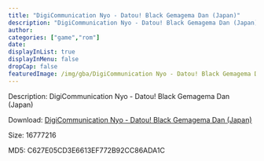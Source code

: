```yaml
---
title: "DigiCommunication Nyo - Datou! Black Gemagema Dan (Japan)"
description: "DigiCommunication Nyo - Datou! Black Gemagema Dan (Japan)"
author: 
categories: ["game","rom"]
date: 
displayInList: true
displayInMenu: false
dropCap: false
featuredImage: /img/gba/DigiCommunication Nyo - Datou! Black Gemagema Dan [Japan].jpg
---
```


Description: DigiCommunication Nyo - Datou! Black Gemagema Dan (Japan)

Download: <a style="text-decoration:underline;" href="https://mega.nz/#!iWZ21QRT!LXKh_HznHu0wfZ5Nqv7oV3wPLPHHQgTfrGVOYA4qGf4" target = "_blank" rel = "nofollow" > DigiCommunication Nyo - Datou! Black Gemagema Dan (Japan)</a>

Size: 16777216

MD5: C627E05CD3E6613EF772B92CC86ADA1C


